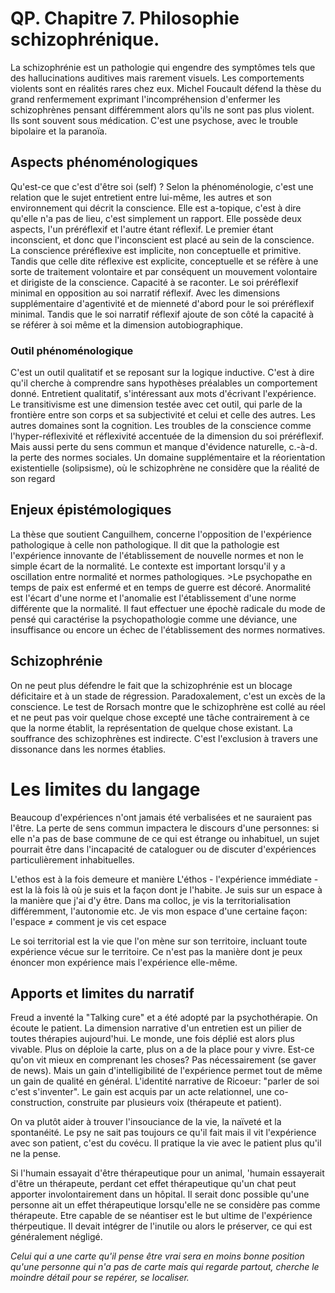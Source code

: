 # QP. Chapitre 7. Philosophie schizophrénique.
  
La schizophrénie est un pathologie qui engendre des symptômes tels que des hallucinations auditives mais rarement visuels. Les comportements violents sont en réalités rares chez eux. Michel Foucault défend la thèse du grand renfermement exprimant l'incompréhension d'enfermer les schizophrènes pensant différemment alors qu'ils ne sont pas plus violent. Ils sont souvent sous médication. C'est une psychose, avec le trouble bipolaire et la paranoïa.    

  
## Aspects phénoménologiques
Qu'est-ce que c'est d'être soi (self) ? Selon la phénoménologie, c'est une relation que le sujet entretient entre lui-même, les autres et son environnement qui décrit la conscience. Elle est a-topique, c'est à dire qu'elle n'a pas de lieu, c'est simplement un rapport. Elle possède deux aspects, l'un préréflexif et l'autre étant réflexif. Le premier étant inconscient, et donc que l'inconscient est placé au sein de la conscience. La conscience préréflexive est implicite, non conceptuelle et primitive. Tandis que celle dite réflexive est explicite, conceptuelle et se réfère à une sorte de traitement volontaire et par conséquent un mouvement volontaire et dirigiste de la conscience. Capacité à se raconter. Le soi préréflexif minimal en opposition au soi narratif réflexif. Avec les dimensions supplémentaire d'agentivité et de mienneté d'abord pour le soi préréflexif minimal. Tandis que le soi narratif réflexif ajoute de son côté la capacité à se référer à soi même et la dimension autobiographique.

### Outil phénoménologique
   
C'est un outil qualitatif et se reposant sur la logique inductive. C'est à dire qu'il cherche à comprendre sans hypothèses préalables un comportement donné. Entretient qualitatif, s'intéressant aux mots d'écrivant l'expérience. Le transitivisme est une dimension testée avec cet outil, qui parle de la frontière entre son corps et sa subjectivité et celui et celle des autres. Les autres domaines sont la cognition. Les troubles de la conscience comme l'hyper-réflexivité et réflexivité accentuée de la dimension du soi préréflexif. Mais aussi perte du sens commun et manque d'évidence naturelle, c.-à-d. la perte des normes sociales. Un domaine supplémentaire et la réorientation existentielle (solipsisme), où le schizophrène ne considère que la réalité de son regard

  
## Enjeux épistémologiques  
La thèse que soutient Canguilhem, concerne l'opposition de l'expérience pathologique à celle non pathologique. Il dit que la pathologie est l'expérience innovante de l'établissement de nouvelle normes et non le simple écart de la normalité. Le contexte est important lorsqu'il y a oscillation entre normalité et normes pathologiques. >Le psychopathe en temps de paix est enfermé et en temps de guerre est décoré. Anormalité est l'écart d'une norme et l'anomalie est l'établissement d'une norme différente que la normalité. Il faut effectuer une épochè radicale du mode de pensé qui caractérise la psychopathologie comme une déviance, une insuffisance ou encore un échec de l'établissement des normes normatives.
## Schizophrénie
  
On ne peut plus défendre le fait que la schizophrénie est un blocage déficitaire et à un stade de régression. Paradoxalement, c'est un excès de la conscience. Le test de Rorsach montre que le schizophrène est collé au réel et ne peut pas voir quelque chose excepté une tâche contrairement à ce que la norme établit, la représentation de quelque chose existant. La souffrance des schizophrènes est indirecte. C'est l'exclusion à travers une dissonance dans les normes établies.

# Les limites du langage
Beaucoup d'expériences n'ont jamais été verbalisées et ne sauraient pas l'être. 
La perte de sens commun impactera le discours d'une personnes: si elle n'a pas de base commune de ce qui est étrange ou inhabituel, un sujet pourrait être dans l'incapacité de cataloguer ou de discuter d'expériences particulièrement inhabituelles.

L'ethos est à la fois demeure et manière
L'éthos - l'expérience immédiate - est la là fois là où je suis et la façon dont je l'habite.
Je suis sur un espace à la manière que j'ai d'y être. Dans ma colloc, je vis la territorialisation différemment, l'autonomie etc. Je vis mon espace d'une certaine façon: 
l'espace $\neq$ comment je vis cet espace


Le soi territorial est la vie que l'on mène sur son territoire, incluant toute expérience vécue sur le territoire. Ce n'est pas la manière dont je peux énoncer mon expérience mais l'expérience elle-même.

## Apports et limites du narratif
Freud a inventé la "Talking cure" et a été adopté par la psychothérapie. On écoute le patient.
La dimension narrative d'un entretien est un pilier de toutes thérapies aujourd'hui. 
Le monde, une fois déplié est alors plus vivable. Plus on déploie la carte, plus on a de la place pour y vivre. Est-ce qu'on vit mieux en comprenant les choses? Pas nécessairement (se gaver de news). Mais un gain d'intelligibilité de l'expérience permet tout de même un gain de qualité en général. 
L'identité narrative de Ricoeur: "parler de soi c'est s'inventer". Le gain est acquis par un acte relationnel, une co-construction, construite par plusieurs voix (thérapeute et patient).

On va plutôt aider à trouver l'insouciance de la vie, la naïveté et la spontanéité.
Le psy ne sait pas toujours ce qu'il fait mais il vit l'expérience avec son patient, c'est du covécu. Il pratique la vie avec le patient plus qu'il ne la pense.

Si l'humain essayait d'être thérapeutique pour un animal, 'humain essayerait d'être un thérapeute, perdant cet effet thérapeutique qu'un chat peut apporter involontairement dans un hôpital. Il serait donc possible qu'une personne ait un effet thérapeutique lorsqu'elle ne se considère pas comme thérapeute. Etre capable de se néantiser est le but ultime de l'expérience thérpeutique. Il devait intégrer de l'inutile ou alors le préserver, ce qui est généralement négligé.

*Celui qui a une carte qu'il pense être vrai sera en moins bonne position qu'une personne qui n'a pas de carte mais qui regarde partout, cherche le moindre détail pour se repérer, se localiser.*


